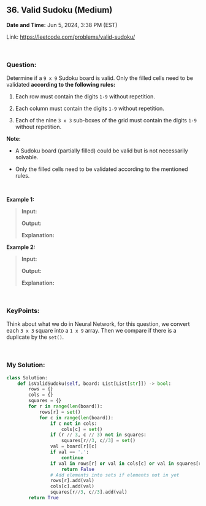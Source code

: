 ## 36. Valid Sudoku (Medium)
**Date and Time:** Jun 5, 2024, 3:38 PM (EST)

Link: https://leetcode.com/problems/valid-sudoku/

<br>

### Question:
Determine if a `9 x 9` Sudoku board is valid. Only the filled cells need to be validated __according to the following rules:__

1. Each row must contain the digits `1-9` without repetition.

2. Each column must contain the digits `1-9` without repetition.

3. Each of the nine `3 x 3` sub-boxes of the grid must contain the digits `1-9` without repetition.

**Note:**

- A Sudoku board (partially filled) could be valid but is not necessarily solvable.

- Only the filled cells need to be validated according to the mentioned rules.

<br>

**Example 1:**
> **Input:**
> 
> **Output:**
>
> **Explanation:**

**Example 2:**
> **Input:**
> 
> **Output:**
>
> **Explanation:**

<br>

### KeyPoints: 
Think about what we do in Neural Network, for this question, we convert each `3 x 3` square into a `1 x 9` array. Then we compare if there is a duplicate by the `set()`.

<br>

### My Solution:
```python
class Solution:
    def isValidSudoku(self, board: List[List[str]]) -> bool:
        rows = {}
        cols = {}
        squares = {}
        for r in range(len(board)):
            rows[r] = set()
            for c in range(len(board)):
                if c not in cols:
                    cols[c] = set()
                if (r // 3, c // 3) not in squares:
                    squares[r//3, c//3] = set()
                val = board[r][c]
                if val == '.':
                    continue
                if val in rows[r] or val in cols[c] or val in squares[r//3, c//3]:
                    return False
                # Add elements into sets if elements not in yet
                rows[r].add(val)
                cols[c].add(val)
                squares[r//3, c//3].add(val)
        return True
```
